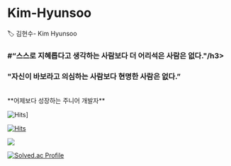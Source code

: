 # Kim-Hyunsoo

🏷 김현수- Kim Hyunsoo


<h3>#“스스로 지혜롭다고 생각하는 사람보다 더 어리석은 사람은 없다."/h3>

<br>

<h3>"자신이 바보라고 의심하는 사람보다 현명한 사람은 없다.” </h3>

  <br>
**어제보다 성장하는 주니어 개발자**

<br>



![Hits](https://hits.seeyoufarm.com/api/count/incr/badge.svg?url=https%3A%2F%2Fgithub.com%2FHyunsoo1998%2FKim-Hyunsoo.git&count_bg=%2379C83D&title_bg=%23FDF600&icon=java.svg&icon_color=%23E7E7E7&title=hits&edge_flat=false)]


[![Hits](https://hits.seeyoufarm.com/api/count/incr/badge.svg?url=https%3A%2F%2Fgithub.com%2FHyunsoo1998%2FKim-Hyunsoo.git&count_bg=%2379C83D&title_bg=%2300A1FD&icon=mysql.svg&icon_color=%23E7E7E7&title=hits&edge_flat=false)](https://hits.seeyoufarm.com)


![](https://img.shields.io/badge/Java-007396?style=flat&logo=OpenJDK&logoColor=white")
  


[![Solved.ac Profile](http://mazassumnida.wtf/api/v2/generate_badge?boj=hyunsu142)](https://solved.ac/hyunsu142/)
